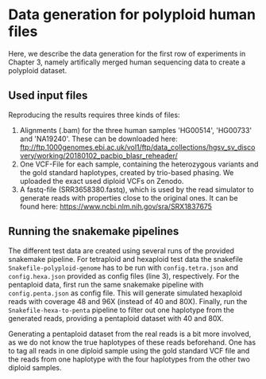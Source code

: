 # Data generation for polyploid human files

Here, we describe the data generation for the first row of experiments in Chapter 3, namely artifically merged human sequencing data to create a polyploid dataset.

## Used input files

Reproducing the results requires three kinds of files:
1. Alignments (.bam) for the three human samples 'HG00514', 'HG00733' and 'NA19240'. These can be downloaded here: ftp://ftp.1000genomes.ebi.ac.uk/vol1/ftp/data_collections/hgsv_sv_discovery/working/20180102_pacbio_blasr_reheader/
2. One VCF-File for each sample, containing the heterozygous variants and the gold standard haplotypes, created by trio-based phasing. We uploaded the exact used diploid VCFs on Zenodo.
3. A fastq-file (SRR3658380.fastq), which is used by the read simulator to generate reads with properties close to the original ones. It can be found here: https://www.ncbi.nlm.nih.gov/sra/SRX1837675

## Running the snakemake pipelines

The different test data are created using several runs of the provided snakemake pipeline. For tetraploid and hexaploid test data the snakefile `Snakefile-polyploid-genome` has to be run with `config.tetra.json` and `config.hexa.json` provided as config files (line 3), respectively. For the pentaploid data, first run the same snakemake pipeline with `config.penta.json` as config file. This will generate simulated hexaploid reads with coverage 48 and 96X (instead of 40 and 80X). Finally, run the `Snakefile-hexa-to-penta` pipeline to filter out one haplotype from the generated reads, providing a pentaploid dataset with 40 and 80X.

Generating a pentaploid dataset from the real reads is a bit more involved, as we do not know the true haplotypes of these reads beforehand. One has to tag all reads in one diploid sample using the gold standard VCF file and the reads from one haplotype with the four haplotypes from the other two diploid samples.